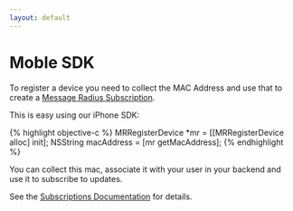 ```yaml
---
layout: default
---
```

# Moble SDK

To register a device you need to collect the MAC Address and use that to create a [Message Radius Subscription](/docs/api/subscriptions).

This is easy using our iPhone SDK:

{% highlight objective-c %}
MRRegisterDevice *mr = [[MRRegisterDevice alloc] init];
NSString macAddress = [mr getMacAddress];
{% endhighlight %}

You can collect this mac, associate it with your user in your backend and use it to subscribe to updates.

See the [Subscriptions Documentation](/docs/api/subscriptions) for details.
